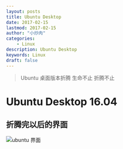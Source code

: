 ```yaml
---
layout: posts
title: Ubuntu Desktop
date: 2017-02-15
lastmod: 2017-02-15
author: "小炒肉"
categories: 
    - Linux
description: Ubuntu Desktop
keywords: Linux
draft: false
---
```



> Ubuntu 桌面版本折腾
> 生命不止 折腾不止


# Ubuntu Desktop 16.04

## 折腾完以后的界面

![ubuntu 界面][1]


  [1]: http://jicki.me/img/posts/ubuntu/ubuntu.png

